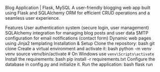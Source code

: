 Blog Application | Flask, MySQL
A user-friendly blogging web app built using Flask and SQLAlchemy ORM for efficient CRUD operations and a seamless user experience.

Features
User authentication system (secure login, user management)
SQLAlchemy integration for managing blog posts and user data
SMTP configuration for email notifications (contact form)
Dynamic web pages using Jinja2 templating
Installation & Setup
Clone the repository:
bash git clone <repository-url>
Create a virtual environment and activate it:
bash python -m venv venv source venv/bin/activate # On Windows use `venv\Scripts\activate`
Install the requirements:
bash pip install -r requirements.txt
Configure the database in config.py and initialize it.
Run the application:
bash flask run
